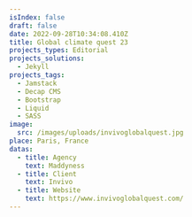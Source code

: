 ```yaml
---
isIndex: false
draft: false
date: 2022-09-28T10:34:08.410Z
title: Global climate quest 23
projects_types: Editorial
projects_solutions:
  - Jekyll
projects_tags:
  - Jamstack
  - Decap CMS
  - Bootstrap
  - Liquid
  - SASS
image:
  src: /images/uploads/invivoglobalquest.jpg
place: Paris, France
datas:
  - title: Agency
    text: Maddyness
  - title: Client
    text: Invivo
  - title: Website
    text: https://www.invivoglobalquest.com/
---
```

